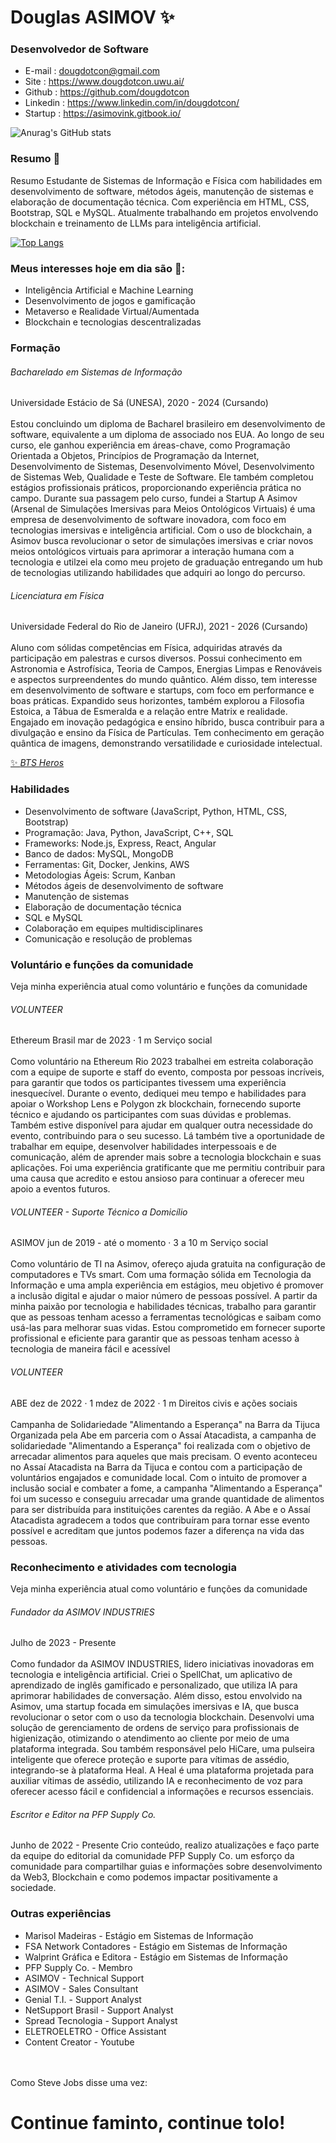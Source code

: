 # Douglas ASIMOV ✨
### Desenvolvedor de Software<br>

- E-mail : dougdotcon@gmail.com 
- Site : https://www.dougdotcon.uwu.ai/ 
- Github : https://github.com/dougdotcon 
- Linkedin : https://www.linkedin.com/in/dougdotcon/ 
- Startup : https://asimovink.gitbook.io/

  
![Anurag's GitHub stats](https://github-readme-stats.vercel.app/api?username=dougdotcon&show_icons=true&theme=tokyonight) <br>

### Resumo 👋
Resumo 
Estudante de Sistemas de Informação e Física com habilidades em desenvolvimento de software, métodos ágeis, manutenção de sistemas e elaboração de documentação técnica. Com experiência em HTML, CSS, Bootstrap, SQL e MySQL. Atualmente trabalhando em projetos envolvendo blockchain e treinamento de LLMs para inteligência artificial.


[![Top Langs](https://github-readme-stats.vercel.app/api/top-langs/?username=dougdotcon&layout=compact&theme=tokyonight)](https://github.com/anuraghazra/github-readme-stats)

### Meus interesses hoje em dia são 🎯:
- Inteligência Artificial e Machine Learning
- Desenvolvimento de jogos e gamificação
- Metaverso e Realidade Virtual/Aumentada
- Blockchain e tecnologias descentralizadas


### Formação <br>
###### Bacharelado em Sistemas de Informação 
Universidade Estácio de Sá (UNESA), 2020 - 2024 (Cursando) <br><br>
Estou concluindo um diploma de Bacharel brasileiro em desenvolvimento de software, equivalente a um diploma de associado nos EUA. Ao longo de seu curso, ele ganhou experiência em áreas-chave, como Programação Orientada a Objetos, Princípios de Programação da Internet, Desenvolvimento de Sistemas, Desenvolvimento Móvel, Desenvolvimento de Sistemas Web, Qualidade e Teste de Software. Ele também completou estágios profissionais práticos, proporcionando experiência prática no campo. Durante sua passagem pelo curso, fundei a Startup A Asimov (Arsenal de Simulações Imersivas para Meios Ontológicos Virtuais) é uma empresa de desenvolvimento de software inovadora, com foco em tecnologias imersivas e inteligência artificial. Com o uso de blockchain, a Asimov busca revolucionar o setor de simulações imersivas e criar novos meios ontológicos virtuais para aprimorar a interação humana com a tecnologia e utilzei ela como meu projeto de graduação entregando um hub de tecnologias utilizando habilidades que adquiri ao longo do percurso. 

###### Licenciatura em Física 
Universidade Federal do Rio de Janeiro (UFRJ), 2021 - 2026 (Cursando) <br><br>
Aluno com sólidas competências em Física, adquiridas através da participação em palestras e cursos diversos. Possui conhecimento em Astronomia e Astrofísica, Teoria de Campos, Energias Limpas e Renováveis e aspectos surpreendentes do mundo quântico. Além disso, tem interesse em desenvolvimento de software e startups, com foco em performance e boas práticas. Expandido seus horizontes, também explorou a Filosofia Estoica, a Tábua de Esmeralda e a relação entre Matrix e realidade. Engajado em inovação pedagógica e ensino híbrido, busca contribuir para a divulgação e ensino da Física de Partículas. Tem conhecimento em geração quântica de imagens, demonstrando versatilidade e curiosidade intelectual.


[✨ _BTS Heros_](https://dougdotcon.github.io/bts-herois/ "BTS Heros")

### Habilidades<br>
- Desenvolvimento de software (JavaScript, Python, HTML, CSS, Bootstrap)
- Programação: Java, Python, JavaScript, C++, SQL
- Frameworks: Node.js, Express, React, Angular
- Banco de dados: MySQL, MongoDB
- Ferramentas: Git, Docker, Jenkins, AWS
- Metodologias Ágeis: Scrum, Kanban
- Métodos ágeis de desenvolvimento de software
- Manutenção de sistemas
- Elaboração de documentação técnica
- SQL e MySQL
- Colaboração em equipes multidisciplinares
- Comunicação e resolução de problemas

### Voluntário e funções da comunidade <br>
Veja minha experiência atual como voluntário e funções da comunidade <br>

###### VOLUNTEER
Ethereum Brasil
mar de 2023 · 1 m  Serviço social<br><br>
Como voluntário na Ethereum Rio 2023 trabalhei em estreita colaboração com a equipe de suporte e staff do evento, composta por pessoas incríveis, para garantir que todos os participantes tivessem uma experiência inesquecível.
Durante o evento, dediquei meu tempo e habilidades para apoiar o Workshop Lens e Polygon zk blockchain, fornecendo suporte técnico e ajudando os participantes com suas dúvidas e problemas. Também estive disponível para ajudar em qualquer outra necessidade do evento, contribuindo para o seu sucesso. Lá também tive a oportunidade de trabalhar em equipe, desenvolver habilidades interpessoais e de comunicação, além de aprender mais sobre a tecnologia blockchain e suas aplicações. Foi uma experiência gratificante que me permitiu contribuir para uma causa que acredito e estou ansioso para continuar a oferecer meu apoio a eventos futuros. 

###### VOLUNTEER - Suporte Técnico a Domicílio 
ASIMOV
jun de 2019 - até o momento · 3 a 10 m Serviço social<br><br>
Como voluntário de TI na Asimov, ofereço ajuda gratuita na configuração de computadores e TVs smart. Com uma formação sólida em Tecnologia da Informação e uma ampla experiência em estágios, meu objetivo é promover a inclusão digital e ajudar o maior número de pessoas possível. A partir da minha paixão por tecnologia e habilidades técnicas, trabalho para garantir que as pessoas tenham acesso a ferramentas tecnológicas e saibam como usá-las para melhorar suas vidas. Estou comprometido em fornecer suporte profissional e eficiente para garantir que as pessoas tenham acesso à tecnologia de maneira fácil e acessível

###### VOLUNTEER
ABE
dez de 2022 · 1 mdez de 2022 · 1 m Direitos civis e ações sociais <br><br>
Campanha de Solidariedade "Alimentando a Esperança" na Barra da Tijuca
Organizada pela Abe em parceria com o Assaí Atacadista, a campanha de solidariedade "Alimentando a Esperança" foi realizada com o objetivo de arrecadar alimentos para aqueles que mais precisam. O evento aconteceu no Assaí Atacadista na Barra da Tijuca e contou com a participação de voluntários engajados e comunidade local. Com o intuito de promover a inclusão social e combater a fome, a campanha "Alimentando a Esperança" foi um sucesso e conseguiu arrecadar uma grande quantidade de alimentos para ser distribuída para instituições carentes da região. A Abe e o Assaí Atacadista agradecem a todos que contribuíram para tornar esse evento possível e acreditam que juntos podemos fazer a diferença na vida das pessoas.

### Reconhecimento e atividades com tecnologia
Veja minha experiência atual como voluntário e funções da comunidade <br>

###### Fundador da ASIMOV INDUSTRIES 
Julho de 2023 - Presente <br><br>
Como fundador da ASIMOV INDUSTRIES, lidero iniciativas inovadoras em tecnologia e inteligência artificial. Criei o SpellChat, um aplicativo de aprendizado de inglês gamificado e personalizado, que utiliza IA para aprimorar habilidades de conversação. Além disso, estou envolvido na Asimov, uma startup focada em simulações imersivas e IA, que busca revolucionar o setor com o uso da tecnologia blockchain. Desenvolvi uma solução de gerenciamento de ordens de serviço para profissionais de higienização, otimizando o atendimento ao cliente por meio de uma plataforma integrada. Sou também responsável pelo HiCare, uma pulseira inteligente que oferece proteção e suporte para vítimas de assédio, integrando-se à plataforma Heal. A Heal é uma plataforma projetada para auxiliar vítimas de assédio, utilizando IA e reconhecimento de voz para oferecer acesso fácil e confidencial a informações e recursos essenciais.

###### Escritor e Editor na PFP Supply Co.
Junho de 2022 - Presente 
Crio conteúdo, realizo atualizações e faço parte da equipe do editorial da comunidade PFP Supply Co. um esforço da comunidade para compartilhar guias e informações sobre desenvolvimento da Web3, Blockchain e como podemos impactar positivamente a sociedade. 

### Outras experiências<br>
- Marisol Madeiras - Estágio em Sistemas de Informação
- FSA Network Contadores - Estágio em Sistemas de Informação
- Walprint Gráfica e Editora - Estágio em Sistemas de Informação
- PFP Supply Co. - Membro
- ASIMOV - Technical Support
- ASIMOV - Sales Consultant
- Genial T.I. - Support Analyst
- NetSupport Brasil - Support Analyst
- Spread Tecnologia - Support Analyst
- ELETROELETRO - Office Assistant
- Content Creator - Youtube


<br><br>
Como Steve Jobs disse uma vez:
# Continue faminto, continue tolo!
